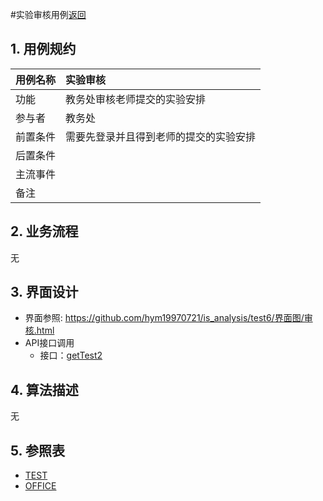 #实验审核用例[返回](../README.md)
## 1. 用例规约

|用例名称|实验审核|
|-------|:-------------|
|功能|教务处审核老师提交的实验安排|
|参与者|教务处|
|前置条件| 需要先登录并且得到老师的提交的实验安排|
|后置条件||
|主流事件| |
|备注| |

## 2. 业务流程
无


## 3. 界面设计
- 界面参照: https://github.com/hym19970721/is_analysis/test6/界面图/审核.html
- API接口调用
    - 接口：[getTest2](../接口/getTest2.md)

## 4. 算法描述
无

    
## 5. 参照表

- [TEST](../数据库设计.md/#TEST)
- [OFFICE](../数据库设计.md/#OFFICE)